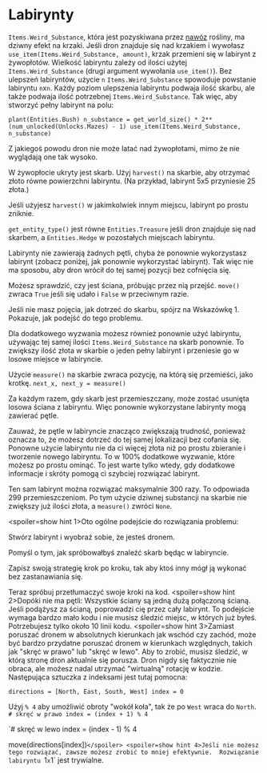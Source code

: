 # Labirynty
`Items.Weird_Substance`, która jest pozyskiwana przez [nawóz](docs/unlocks/fertilizer.md) rośliny, ma dziwny efekt na krzaki. Jeśli dron znajduje się nad krzakiem i wywołasz `use_item(Items.Weird_Substance, amount)`, krzak przemieni się w labirynt z żywopłotów. 
Wielkość labiryntu zależy od ilości użytej `Items.Weird_Substance` (drugi argument wywołania `use_item()`).
Bez ulepszeń labiryntów, użycie `n` `Items.Weird_Substance` spowoduje powstanie labiryntu `n`x`n`. Każdy poziom ulepszenia labiryntu podwaja ilość skarbu, ale także podwaja ilość potrzebnej `Items.Weird_Substance`. 
Tak więc, aby stworzyć pełny labirynt na polu:

`plant(Entities.Bush)
n_substance = get_world_size() * 2**(num_unlocked(Unlocks.Mazes) - 1)
use_item(Items.Weird_Substance, n_substance)`

Z jakiegoś powodu dron nie może latać nad żywopłotami, mimo że nie wyglądają one tak wysoko.

W żywopłocie ukryty jest skarb. Użyj `harvest()` na skarbie, aby otrzymać złoto równe powierzchni labiryntu. (Na przykład, labirynt 5x5 przyniesie 25 złota.)

Jeśli użyjesz `harvest()` w jakimkolwiek innym miejscu, labirynt po prostu zniknie.

`get_entity_type()` jest równe `Entities.Treasure` jeśli dron znajduje się nad skarbem, a `Entities.Hedge` w pozostałych miejscach labiryntu.

Labirynty nie zawierają żadnych pętli, chyba że ponownie wykorzystasz labirynt (zobacz poniżej, jak ponownie wykorzystać labirynt). Tak więc nie ma sposobu, aby dron wrócił do tej samej pozycji bez cofnięcia się.

Możesz sprawdzić, czy jest ściana, próbując przez nią przejść.
`move()` zwraca `True` jeśli się udało i `False` w przeciwnym razie.

Jeśli nie masz pojęcia, jak dotrzeć do skarbu, spójrz na Wskazówkę 1. Pokazuje, jak podejść do tego problemu.

Dla dodatkowego wyzwania możesz również ponownie użyć labiryntu, używając tej samej ilości `Items.Weird_Substance` na skarb ponownie. 
To zwiększy ilość złota w skarbie o jeden pełny labirynt i przeniesie go w losowe miejsce w labiryncie.

Użycie `measure()` na skarbie zwraca pozycję, na którą się przemieści, jako krotkę.
`next_x, next_y = measure()`

Za każdym razem, gdy skarb jest przemieszczany, może zostać usunięta losowa ściana z labiryntu. Więc ponownie wykorzystane labirynty mogą zawierać pętle.

Zauważ, że pętle w labiryncie znacząco zwiększają trudność, ponieważ oznacza to, że możesz dotrzeć do tej samej lokalizacji bez cofania się.
Ponowne użycie labiryntu nie da ci więcej złota niż po prostu zbieranie i tworzenie nowego labiryntu.
To w 100% dodatkowe wyzwanie, które możesz po prostu ominąć.
To jest warte tylko wtedy, gdy dodatkowe informacje i skróty pomogą ci szybciej rozwiązać labirynt.

Ten sam labirynt można rozwiązać maksymalnie 300 razy. To odpowiada 299 przemieszczeniom. Po tym użycie dziwnej substancji na skarbie nie zwiększy już ilości złota, a `measure()` zwróci `None`.

<spoiler=show hint 1>Oto ogólne podejście do rozwiązania problemu:

Stwórz labirynt i wyobraź sobie, że jesteś dronem.

Pomyśl o tym, jak spróbowałbyś znaleźć skarb będąc w labiryncie.

Zapisz swoją strategię krok po kroku, tak aby ktoś inny mógł ją wykonać bez zastanawiania się.

Teraz spróbuj przetłumaczyć swoje kroki na kod.
</spoiler>
<spoiler=show hint 2>Dopóki nie ma pętli: Wszystkie ściany są jedną dużą połączoną ścianą. Jeśli podążysz za ścianą, poprowadzi cię przez cały labirynt.
To podejście wymaga bardzo mało kodu i nie musisz śledzić miejsc, w których już byłeś. Potrzebujesz tylko około 10 linii kodu.</spoiler>
<spoiler=show hint 3>Zamiast poruszać dronem w absolutnych kierunkach jak wschód czy zachód, może być bardzo przydatne poruszać dronem w kierunkach względnych, takich jak "skręć w prawo" lub "skręć w lewo". Aby to zrobić, musisz śledzić, w którą stronę dron aktualnie się porusza. Dron nigdy się faktycznie nie obraca, ale możesz nadal utrzymać "wirtualną" rotację w kodzie.
Następująca sztuczka z indeksami jest tutaj pomocna:

`directions = [North, East, South, West]
index = 0`

Użyj `% 4` aby umożliwić obroty "wokół koła", tak że po `West` wraca do `North`.
`# skręć w prawo
index = (index + 1) % 4`

`# skręć w lewo
index = (index - 1) % 4

move(directions[index])`</spoiler>
<spoiler=show hint 4>Jeśli nie możesz tego rozwiązać, zawsze możesz zrobić to mniej efektywnie. 
Rozwiązanie labiryntu `1`x`1` jest trywialne.</spoiler>